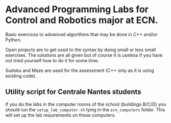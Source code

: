 # Advanced Programming Labs for Control and Robotics major at ECN.


Basic exercices to advanced algorithms that may be done in C++ and/or Python.

Open projects are to get used to the syntax by doing small or less small exercises. The solutions are all given but of course it is useless if you have not tried yourself how to do it for some time.

Sudoku and Maze are used for the assessment (C++ only as it is using existing code).

## Utility script for Centrale Nantes students

If you do the labs in the computer rooms of the school (buildings B/C/D) you should run the `setup_lab_computer.sh` lying in the `ecn_computers` folder. This will set up the lab requirements on these computers.
